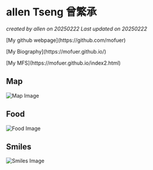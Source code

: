 # allen Tseng 曾繁承

*created by allen on 20250222 Last updated on 20250222*

<p>[My github webpage](https://github.com/mofuer)</p>
<p>[My Biography](https://mofuer.github.io/)</p>
<p>[My MFS](https://mofuer.github.io/index2.html)</p>



## Map

<img src="https://github.com/user-attachments/assets/27375bb9-9013-4ce2-934d-9a4ccf38fdfd" alt="Map Image">

## Food
<img src="https://github.com/user-attachments/assets/ad5361d6-0014-46f3-a0e2-3bc9c7a77f76" alt="Food Image">

## Smiles
 <img src="https://github.com/user-attachments/assets/8d2eef61-cad3-4f35-9554-91fdda78faea" alt="Smiles Image">
